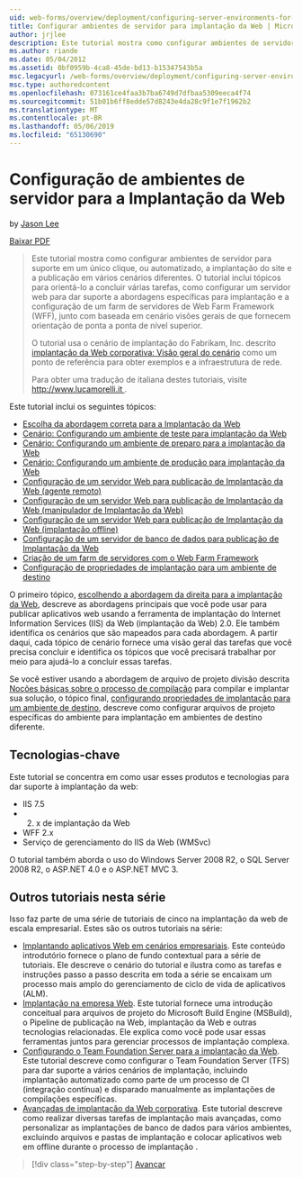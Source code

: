 ```yaml
---
uid: web-forms/overview/deployment/configuring-server-environments-for-web-deployment/configuring-server-environments-for-web-deployment
title: Configurar ambientes de servidor para implantação da Web | Microsoft Docs
author: jrjlee
description: Este tutorial mostra como configurar ambientes de servidor para suporte em um único clique, ou automatizado, implantação de site e publicação em vários cenário diferente...
ms.author: riande
ms.date: 05/04/2012
ms.assetid: 0bf0959b-4ca8-45de-bd13-b15347543b5a
msc.legacyurl: /web-forms/overview/deployment/configuring-server-environments-for-web-deployment/configuring-server-environments-for-web-deployment
msc.type: authoredcontent
ms.openlocfilehash: 073161ce4faa3b7ba6749d7dfbaa5309eeca4f74
ms.sourcegitcommit: 51b01b6ff8edde57d8243e4da28c9f1e7f1962b2
ms.translationtype: MT
ms.contentlocale: pt-BR
ms.lasthandoff: 05/06/2019
ms.locfileid: "65130690"
---
```

# <a name="configuring-server-environments-for-web-deployment"></a>Configuração de ambientes de servidor para a Implantação da Web

by [Jason Lee](https://github.com/jrjlee)

[Baixar PDF](https://msdnshared.blob.core.windows.net/media/MSDNBlogsFS/prod.evol.blogs.msdn.com/CommunityServer.Blogs.Components.WeblogFiles/00/00/00/63/56/8130.DeployingWebAppsInEnterpriseScenarios.pdf)

> Este tutorial mostra como configurar ambientes de servidor para suporte em um único clique, ou automatizado, a implantação do site e a publicação em vários cenários diferentes. O tutorial inclui tópicos para orientá-lo a concluir várias tarefas, como configurar um servidor web para dar suporte a abordagens específicas para implantação e a configuração de um farm de servidores de Web Farm Framework (WFF), junto com baseada em cenário visões gerais de que fornecem orientação de ponta a ponta de nível superior.
> 
> O tutorial usa o cenário de implantação do Fabrikam, Inc. descrito [implantação da Web corporativa: Visão geral do cenário](../deploying-web-applications-in-enterprise-scenarios/enterprise-web-deployment-scenario-overview.md) como um ponto de referência para obter exemplos e a infraestrutura de rede.
> 
> Para obter uma tradução de italiana destes tutoriais, visite [ http://www.lucamorelli.it ](http://www.lucamorelli.it).

Este tutorial inclui os seguintes tópicos:

- [Escolha da abordagem correta para a Implantação da Web](choosing-the-right-approach-to-web-deployment.md)
- [Cenário: Configurando um ambiente de teste para implantação da Web](scenario-configuring-a-test-environment-for-web-deployment.md)
- [Cenário: Configurando um ambiente de preparo para a implantação da Web](scenario-configuring-a-staging-environment-for-web-deployment.md)
- [Cenário: Configurando um ambiente de produção para implantação da Web](scenario-configuring-a-production-environment-for-web-deployment.md)
- [Configuração de um servidor Web para publicação de Implantação da Web (agente remoto)](configuring-a-web-server-for-web-deploy-publishing-remote-agent.md)
- [Configuração de um servidor Web para publicação de Implantação da Web (manipulador de Implantação da Web)](configuring-a-web-server-for-web-deploy-publishing-web-deploy-handler.md)
- [Configuração de um servidor Web para publicação de Implantação da Web (implantação offline)](configuring-a-web-server-for-web-deploy-publishing-offline-deployment.md)
- [Configuração de um servidor de banco de dados para publicação de Implantação da Web](configuring-a-database-server-for-web-deploy-publishing.md)
- [Criação de um farm de servidores com o Web Farm Framework](creating-a-server-farm-with-the-web-farm-framework.md)
- [Configuração de propriedades de implantação para um ambiente de destino](configuring-deployment-properties-for-a-target-environment.md)

O primeiro tópico, [escolhendo a abordagem da direita para a implantação da Web](choosing-the-right-approach-to-web-deployment.md), descreve as abordagens principais que você pode usar para publicar aplicativos web usando a ferramenta de implantação do Internet Information Services (IIS) da Web (implantação da Web) 2.0. Ele também identifica os cenários que são mapeados para cada abordagem. A partir daqui, cada tópico de cenário fornece uma visão geral das tarefas que você precisa concluir e identifica os tópicos que você precisará trabalhar por meio para ajudá-lo a concluir essas tarefas.

Se você estiver usando a abordagem de arquivo de projeto divisão descrita [Noções básicas sobre o processo de compilação](../web-deployment-in-the-enterprise/understanding-the-build-process.md) para compilar e implantar sua solução, o tópico final, [configurando propriedades de implantação para um ambiente de destino](configuring-deployment-properties-for-a-target-environment.md), descreve como configurar arquivos de projeto específicas do ambiente para implantação em ambientes de destino diferente.

## <a name="key-technologies"></a>Tecnologias-chave

Este tutorial se concentra em como usar esses produtos e tecnologias para dar suporte à implantação da web:

- IIS 7.5
- 2. x de implantação da Web
- WFF 2.x
- Serviço de gerenciamento do IIS da Web (WMSvc)

O tutorial também aborda o uso do Windows Server 2008 R2, o SQL Server 2008 R2, o ASP.NET 4.0 e o ASP.NET MVC 3.

## <a name="other-tutorials-in-this-series"></a>Outros tutoriais nesta série

Isso faz parte de uma série de tutoriais de cinco na implantação da web de escala empresarial. Estes são os outros tutoriais na série:

- [Implantando aplicativos Web em cenários empresariais](../deploying-web-applications-in-enterprise-scenarios/deploying-web-applications-in-enterprise-scenarios.md). Este conteúdo introdutório fornece o plano de fundo contextual para a série de tutoriais. Ele descreve o cenário do tutorial e ilustra como as tarefas e instruções passo a passo descrita em toda a série se encaixam um processo mais amplo do gerenciamento de ciclo de vida de aplicativos (ALM).
- [Implantação na empresa Web](../web-deployment-in-the-enterprise/web-deployment-in-the-enterprise.md). Este tutorial fornece uma introdução conceitual para arquivos de projeto do Microsoft Build Engine (MSBuild), o Pipeline de publicação na Web, implantação da Web e outras tecnologias relacionadas. Ele explica como você pode usar essas ferramentas juntos para gerenciar processos de implantação complexa.
- [Configurando o Team Foundation Server para a implantação da Web](../configuring-team-foundation-server-for-web-deployment/configuring-team-foundation-server-for-web-deployment.md). Este tutorial descreve como configurar o Team Foundation Server (TFS) para dar suporte a vários cenários de implantação, incluindo implantação automatizado como parte de um processo de CI (integração contínua) e disparado manualmente as implantações de compilações específicas.
- [Avançadas de implantação da Web corporativa](../advanced-enterprise-web-deployment/advanced-enterprise-web-deployment.md). Este tutorial descreve como realizar diversas tarefas de implantação mais avançadas, como personalizar as implantações de banco de dados para vários ambientes, excluindo arquivos e pastas de implantação e colocar aplicativos web em offline durante o processo de implantação .

> [!div class="step-by-step"]
> [Avançar](choosing-the-right-approach-to-web-deployment.md)
